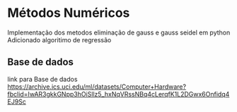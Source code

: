 # Métodos Numéricos 
Implementação dos metodos eliminação de gauss e gauss seidel em python
Adicionado algoritimo de regressão

## Base de dados
link para Base de dados 
    https://archive.ics.uci.edu/ml/datasets/Computer+Hardware?fbclid=IwAR3gkkGNpp3hOiSllz5_hxNqVRssNBq4cLerqfK1L2DGwx6Onfidq4EJ9Sc

